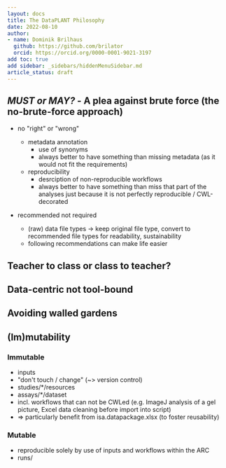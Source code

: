 ```yaml
---
layout: docs
title: The DataPLANT Philosophy
date: 2022-08-10
author:
- name: Dominik Brilhaus
  github: https://github.com/brilator
  orcid: https://orcid.org/0000-0001-9021-3197
add toc: true
add sidebar: _sidebars/hiddenMenuSidebar.md
article_status: draft
---
```



## *MUST or MAY?* - A plea against brute force (the no-brute-force approach)

- no "right" or "wrong"
  - metadata annotation
    - use of synonyms
    - always better to have something than missing metadata (as it would not fit the requirements)
  - reproducibility
    - desrciption of non-reproducible workflows
    - always better to have something than miss that part of the analyses just because it is not perfectly reproducible / CWL-decorated

- recommended not required
  - (raw) data file types -> keep original file type, convert to recommended file types for readability, sustainability
  - following recommendations can make life easier


## Teacher to class or class to teacher?

## Data-centric not tool-bound

## Avoiding walled gardens

## (Im)mutability

### Immutable

- inputs
- "don't touch / change" (~> version control)
- studies/*/resources
- assays/*/dataset
- incl. workflows that can not be CWLed (e.g. ImageJ analysis of a gel picture, Excel data cleaning before import into script)
- => particularly benefit from isa.datapackage.xlsx (to foster reusability)

### Mutable

- reproducible solely by use of inputs and workflows within the ARC
- runs/

